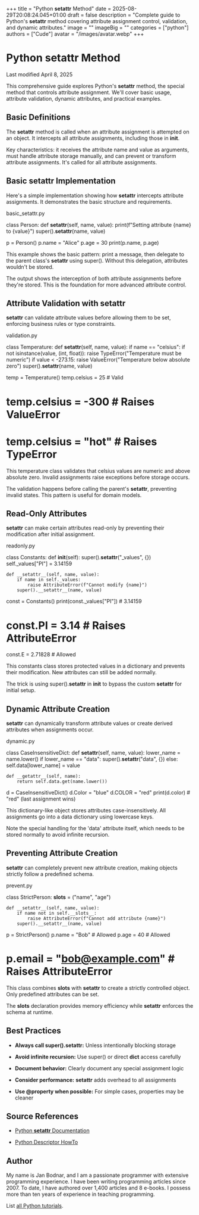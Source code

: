+++
title = "Python __setattr__ Method"
date = 2025-08-29T20:08:24.045+01:00
draft = false
description = "Complete guide to Python's __setattr__ method covering attribute assignment control, validation, and dynamic attributes."
image = ""
imageBig = ""
categories = ["python"]
authors = ["Cude"]
avatar = "/images/avatar.webp"
+++

# Python __setattr__ Method

Last modified April 8, 2025

This comprehensive guide explores Python's __setattr__ method, the
special method that controls attribute assignment. We'll cover basic usage,
attribute validation, dynamic attributes, and practical examples.

## Basic Definitions

The __setattr__ method is called when an attribute assignment is
attempted on an object. It intercepts all attribute assignments, including
those in __init__.

Key characteristics: it receives the attribute name and value as arguments,
must handle attribute storage manually, and can prevent or transform attribute
assignments. It's called for all attribute assignments.

## Basic __setattr__ Implementation

Here's a simple implementation showing how __setattr__ intercepts
attribute assignments. It demonstrates the basic structure and requirements.

basic_setattr.py
  

class Person:
    def __setattr__(self, name, value):
        print(f"Setting attribute {name} to {value}")
        super().__setattr__(name, value)

p = Person()
p.name = "Alice"
p.age = 30
print(p.name, p.age)

This example shows the basic pattern: print a message, then delegate to the
parent class's __setattr__ using super(). Without
this delegation, attributes wouldn't be stored.

The output shows the interception of both attribute assignments before they're
stored. This is the foundation for more advanced attribute control.

## Attribute Validation with __setattr__

__setattr__ can validate attribute values before allowing them to
be set, enforcing business rules or type constraints.

validation.py
  

class Temperature:
    def __setattr__(self, name, value):
        if name == "celsius":
            if not isinstance(value, (int, float)):
                raise TypeError("Temperature must be numeric")
            if value &lt; -273.15:
                raise ValueError("Temperature below absolute zero")
        super().__setattr__(name, value)

temp = Temperature()
temp.celsius = 25  # Valid
# temp.celsius = -300  # Raises ValueError
# temp.celsius = "hot"  # Raises TypeError

This temperature class validates that celsius values are numeric and above
absolute zero. Invalid assignments raise exceptions before storage occurs.

The validation happens before calling the parent's __setattr__,
preventing invalid states. This pattern is useful for domain models.

## Read-Only Attributes

__setattr__ can make certain attributes read-only by preventing
their modification after initial assignment.

readonly.py
  

class Constants:
    def __init__(self):
        super().__setattr__("_values", {})
        self._values["PI"] = 3.14159
    
    def __setattr__(self, name, value):
        if name in self._values:
            raise AttributeError(f"Cannot modify {name}")
        super().__setattr__(name, value)

const = Constants()
print(const._values["PI"])  # 3.14159
# const.PI = 3.14  # Raises AttributeError
const.E = 2.71828  # Allowed

This constants class stores protected values in a dictionary and prevents their
modification. New attributes can still be added normally.

The trick is using super().__setattr__ in __init__ to
bypass the custom __setattr__ for initial setup.

## Dynamic Attribute Creation

__setattr__ can dynamically transform attribute values or create
derived attributes when assignments occur.

dynamic.py
  

class CaseInsensitiveDict:
    def __setattr__(self, name, value):
        lower_name = name.lower()
        if lower_name == "data":
            super().__setattr__("data", {})
        else:
            self.data[lower_name] = value
    
    def __getattr__(self, name):
        return self.data.get(name.lower())

d = CaseInsensitiveDict()
d.Color = "blue"
d.COLOR = "red"
print(d.color)  # "red" (last assignment wins)

This dictionary-like object stores attributes case-insensitively. All assignments
go into a data dictionary using lowercase keys.

Note the special handling for the 'data' attribute itself, which needs to be
stored normally to avoid infinite recursion.

## Preventing Attribute Creation

__setattr__ can completely prevent new attribute creation, making
objects strictly follow a predefined schema.

prevent.py
  

class StrictPerson:
    __slots__ = ("name", "age")
    
    def __setattr__(self, name, value):
        if name not in self.__slots__:
            raise AttributeError(f"Cannot add attribute {name}")
        super().__setattr__(name, value)

p = StrictPerson()
p.name = "Bob"  # Allowed
p.age = 40      # Allowed
# p.email = "bob@example.com"  # Raises AttributeError

This class combines __slots__ with __setattr__ to
create a strictly controlled object. Only predefined attributes can be set.

The __slots__ declaration provides memory efficiency while
__setattr__ enforces the schema at runtime.

## Best Practices

- **Always call super().__setattr__:** Unless intentionally blocking storage

- **Avoid infinite recursion:** Use super() or direct __dict__ access carefully

- **Document behavior:** Clearly document any special assignment logic

- **Consider performance:** __setattr__ adds overhead to all assignments

- **Use @property when possible:** For simple cases, properties may be cleaner

## Source References

- [Python __setattr__ Documentation](https://docs.python.org/3/reference/datamodel.html#object.__setattr__)

- [Python Descriptor HowTo](https://docs.python.org/3/howto/descriptor.html)

## Author

My name is Jan Bodnar, and I am a passionate programmer with extensive
programming experience. I have been writing programming articles since 2007.
To date, I have authored over 1,400 articles and 8 e-books. I possess more
than ten years of experience in teaching programming.

List [all Python tutorials](/python/).